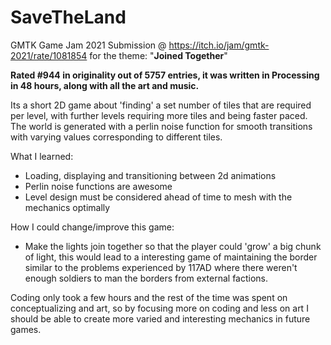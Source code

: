 # SaveTheLand

GMTK Game Jam 2021 Submission @ https://itch.io/jam/gmtk-2021/rate/1081854 for the theme: "**Joined Together**"

**Rated #944 in originality out of 5757 entries, it was written in Processing in 48 hours, along with all the art and music.**

Its a short 2D game about 'finding' a set number of tiles that are required per level, with further levels requiring more tiles and being faster paced. The world is generated with a perlin noise function for smooth transitions with varying values corresponding to different tiles.

 What I learned:

- Loading, displaying and transitioning between 2d animations
- Perlin noise functions are awesome
- Level design must be considered ahead of time to mesh with the mechanics optimally

How I could change/improve this game:

- Make the lights join together so that the player could 'grow' a big chunk of light, this would lead to a interesting game of maintaining the border similar to the problems experienced by 117AD where there weren't enough soldiers to man the borders from external factions.

Coding only took a few hours and the rest of the time was spent on conceptualizing and art, so by focusing more on coding and less on art I should be able to create more varied and interesting mechanics in future games.
